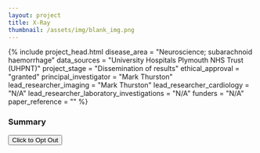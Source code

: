 ```yaml
---
layout: project
title: X-Ray
thumbnail: /assets/img/blank_img.png
---
```


{% include project_head.html 
disease_area = "Neuroscience; subarachnoid haemorrhage"
data_sources = "University Hospitals Plymouth NHS Trust (UHPNT)"
project_stage = "Dissemination of results"
ethical_approval = "granted"
principal_investigator = "Mark Thurston"
lead_researcher_imaging = "Mark Thurston"
lead_researcher_cardiology = "N/A"
lead_researcher_laboratory_investigations = "N/A"
funders = "N/A"
paper_reference = ""
%}

### Summary

 


<a href="{% link pages/optout.md%}">
 <button type="button" class="btn btn-primary btn-lg btn-block">Click to Opt Out</button> 
</a>